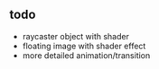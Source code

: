 ## todo

- raycaster object with shader
- floating image with shader effect
- more detailed animation/transition